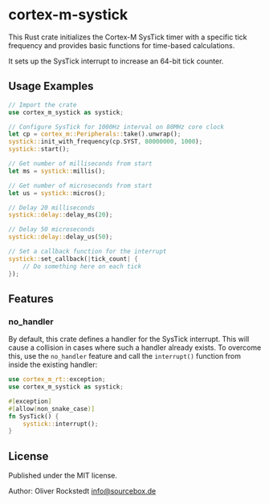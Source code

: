 # cortex-m-systick

This Rust crate initializes the Cortex-M SysTick timer with a specific tick frequency and provides basic functions for time-based calculations.

It sets up the SysTick interrupt to increase an 64-bit tick counter.

## Usage Examples

```rust
// Import the crate
use cortex_m_systick as systick;

// Configure SysTick for 1000Hz interval on 80MHz core clock
let cp = cortex_m::Peripherals::take().unwrap();
systick::init_with_frequency(cp.SYST, 80000000, 1000);
systick::start();

// Get number of milliseconds from start
let ms = systick::millis();

// Get number of microseconds from start
let us = systick::micros();

// Delay 20 milliseconds
systick::delay::delay_ms(20);

// Delay 50 microseconds
systick::delay::delay_us(50);

// Set a callback function for the interrupt
systick::set_callback(|tick_count| {
    // Do something here on each tick
});
```

## Features

### no_handler

By default, this crate defines a handler for the SysTick interrupt. This will cause a collision in cases where such a handler already exists. To overcome this, use the `no_handler` feature and call the `interrupt()` function from inside the existing handler:

```rust
use cortex_m_rt::exception;
use cortex_m_systick as systick;

#[exception]
#[allow(non_snake_case)]
fn SysTick() {
    systick::interrupt();
}

```

## License

Published under the MIT license.

Author: Oliver Rockstedt <info@sourcebox.de>
